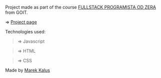 Project made as part of the course [FULLSTACK PROGRAMISTA OD ZERA](https://goit.global/pl/courses/fullstackonline/?utm_source=main-site) from GOIT.

=> [Project page](marektg.github.io/goit-js-hw-09/)

Technologies used:

>=> Javascript

>=> HTML

>=> CSS





Made by [Marek Kalus](www.linkedin.com/in/marek-kalus-61a240247)
